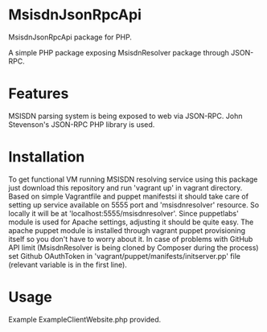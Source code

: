 MsisdnJsonRpcApi
=============

MsisdnJsonRpcApi package for PHP.

A simple PHP package exposing MsisdnResolver package through JSON-RPC. 

Features
==
MSISDN parsing system is being exposed to web via JSON-RPC. 
John Stevenson's JSON-RPC PHP library is used. 

Installation
==
To get functional VM running MSISDN resolving service using this package just download this repository and run 'vagrant up' in vagrant directory.
Based on simple Vagrantfile and puppet manifestsi it should take care of setting up service available on 5555 port and 'msisdnresolver' resource. So locally it will be at 'localhost:5555/msisdnresolver'.
Since puppetlabs' module is used for Apache settings, adjusting it should be quite easy. The apache puppet module is installed through vagrant puppet provisioning itself so you don't have to worry about it. 
In case of problems with GitHub API limit (MsisdnResolver is being cloned by Composer during the process) set Github OAuthToken in 'vagrant/puppet/manifests/initserver.pp' file (relevant variable is in the first line).

Usage
==
Example ExampleClientWebsite.php provided. 


